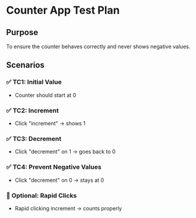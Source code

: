 # Counter App Test Plan

## Purpose
To ensure the counter behaves correctly and never shows negative values.

## Scenarios

### ✅ TC1: Initial Value
- Counter should start at 0

### ✅ TC2: Increment
- Click "increment" → shows 1

### ✅ TC3: Decrement
- Click "decrement" on 1 → goes back to 0

### ✅ TC4: Prevent Negative Values
- Click "decrement" on 0 → stays at 0

### 🔄 Optional: Rapid Clicks
- Rapid clicking increment → counts properly
